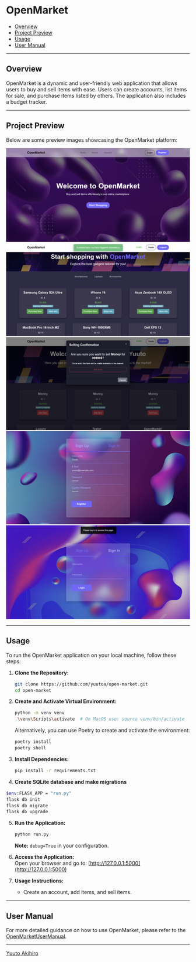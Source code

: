 # OpenMarket

- [Overview](#overview)
- [Project Preview](#project-preview)
- [Usage](#usage)
- [User Manual](#user-manual)

---

## Overview
OpenMarket is a dynamic and user-friendly web application that allows users to buy and sell items with ease. Users can create accounts, list items for sale, and purchase items listed by others. The application also includes a budget tracker.

---

## Project Preview
Below are some preview images showcasing the OpenMarket platform:

![Preview Image 1](preview/preview-image1.png)
![Preview Image 2](preview/preview-image2.png)
![Preview Image 3](preview/preview-image3.png)
![Preview Image 4](preview/preview-image4.png)
![Preview Image 5](preview/preview-image5.png)

---

## Usage
To run the OpenMarket application on your local machine, follow these steps:

1. **Clone the Repository:**  
   ```bash
   git clone https://github.com/yuutoa/open-market.git
   cd open-market
   ```

2. **Create and Activate Virtual Environment:**  
   ```bash
   python -m venv venv
   .\venv\Scripts\activate  # On MacOS use: source venv/bin/activate
   ```

   Alternatively, you can use Poetry to create and activate the environment:  
   ```bash
   poetry install
   poetry shell
   ```

3. **Install Dependencies:**  
   ```bash
   pip install -r requirements.txt
   ```
4. **Create SQLite database and make migrations**
```bash
$env:FLASK_APP = "run.py"
flask db init
flask db migrate
flask db upgrade
```

5. **Run the Application:**  
   ```bash
   python run.py
   ```
   **Note:** `debug=True` in your configuration.

6. **Access the Application:**  
   Open your browser and go to: [http://127.0.0.1:5000](http://127.0.0.1:5000)

7. **Usage Instructions:**  
   - Create an account, add items, and sell items.

---

## User Manual
For more detailed guidance on how to use OpenMarket, please refer to the [OpenMarketUserManual](docs/OpenMarketUserManual.md).

---

[Yuuto Akihiro](https://github.com/yuutoa)

